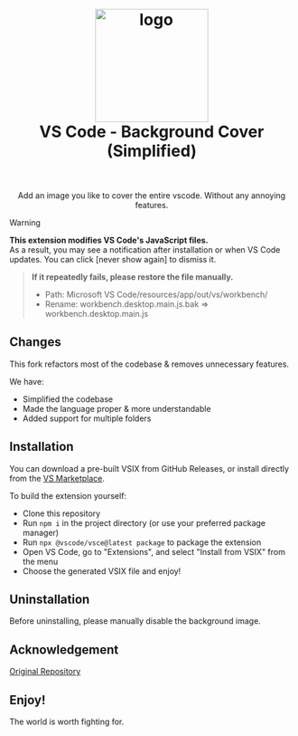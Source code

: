 <h1 align="center">
  <br>
    <img src="https://user-images.githubusercontent.com/14969576/61449520-b55d9900-a987-11e9-9dc9-e81fa416688c.png" alt="logo" width="200">
  <br>
  VS Code - Background Cover (Simplified)
  <br>

  <br>
</h1>

<p align="center">
Add an image you like to cover the entire vscode. Without any annoying features.
</p>

> [!WARNING]
>
> **This extension modifies VS Code's JavaScript files.**  
> As a result, you may see a notification after installation or when VS Code updates. You can click [never show again] to dismiss it.

> **If it repeatedly fails, please restore the file manually.**
>
> - Path: Microsoft VS Code/resources/app/out/vs/workbench/
> - Rename: workbench.desktop.main.js.bak => workbench.desktop.main.js

## Changes

This fork refactors most of the codebase & removes unnecessary features.

We have:

- Simplified the codebase
- Made the language proper & more understandable
- Added support for multiple folders

## Installation

You can download a pre-built VSIX from GitHub Releases, or install directly from the [VS Marketplace](https://marketplace.visualstudio.com/items?itemName=xiaym-gh.background-cover-simplified).

To build the extension yourself:

- Clone this repository
- Run `npm i` in the project directory (or use your preferred package manager)
- Run `npx @vscode/vsce@latest package` to package the extension
- Open VS Code, go to "Extensions", and select "Install from VSIX" from the menu
- Choose the generated VSIX file and enjoy!

## Uninstallation

Before uninstalling, please manually disable the background image.

## Acknowledgement

[Original Repository](https://github.com/AShujiao/vscode-background-cover)

## Enjoy!

The world is worth fighting for.

